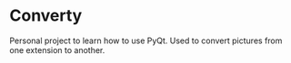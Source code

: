 # Converty
 Personal project to learn how to use PyQt. Used to convert pictures from one extension to another.
